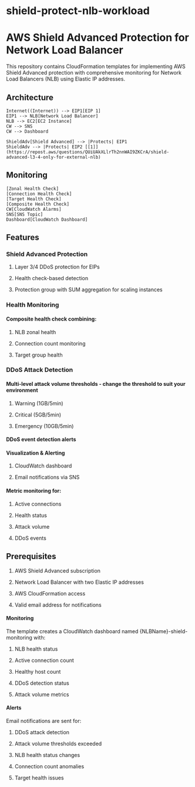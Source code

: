 # shield-protect-nlb-workload


# AWS Shield Advanced Protection for Network Load Balancer

This repository contains CloudFormation templates for implementing AWS Shield Advanced protection with comprehensive monitoring for Network Load Balancers (NLB) using Elastic IP addresses.

## Architecture

    Internet((Internet)) --> EIP1[EIP 1]
    EIP1 --> NLB[Network Load Balancer]
    NLB --> EC2[EC2 Instance]
    CW --> SNS
    CW --> Dashboard
    
    ShieldAdv[Shield Advanced] --> |Protects| EIP1
    ShieldAdv --> |Protects| EIP2 [[1]](https://repost.aws/questions/QUiUAkXLlrTh2nnWAI9ZKCrA/shield-advanced-l3-4-only-for-external-nlb)
    
## Monitoring
    [Zonal Health Check]
    [Connection Health Check]
    [Target Health Check]
    [Composite Health Check]
    CW[CloudWatch Alarms]
    SNS[SNS Topic]
    Dashboard[CloudWatch Dashboard]


## Features
### Shield Advanced Protection

1. Layer 3/4 DDoS protection for EIPs

2. Health check-based detection

3. Protection group with SUM aggregation for scaling instances

### Health Monitoring

#### Composite health check combining:

1. NLB zonal health

2. Connection count monitoring

3. Target group health

### DDoS Attack Detection

#### Multi-level attack volume thresholds - change the threshold to suit your environment

1. Warning (1GB/5min)

2. Critical (5GB/5min)

3. Emergency (10GB/5min)

#### DDoS event detection alerts

#### Visualization & Alerting

1. CloudWatch dashboard

2. Email notifications via SNS

#### Metric monitoring for:

1. Active connections

2. Health status

3. Attack volume

4. DDoS events

## Prerequisites
1. AWS Shield Advanced subscription

2. Network Load Balancer with two Elastic IP addresses

3. AWS CloudFormation access

4. Valid email address for notifications


#### Monitoring
The template creates a CloudWatch dashboard named {NLBName}-shield-monitoring with:

1. NLB health status

2. Active connection count

3. Healthy host count

4. DDoS detection status

5. Attack volume metrics

#### Alerts
Email notifications are sent for:

1. DDoS attack detection

2. Attack volume thresholds exceeded

3. NLB health status changes

4. Connection count anomalies

5. Target health issues

